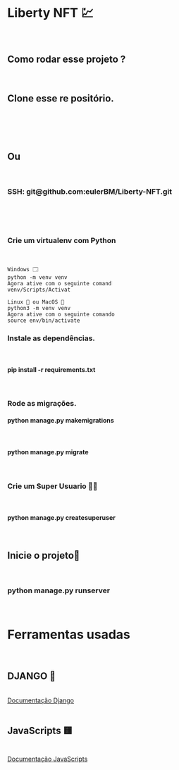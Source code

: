<h1>Liberty NFT 💹</h1><br>

<h2> Como rodar esse projeto ? </h2><br>

<h2>Clone esse re positório.</h2><br>

<h3 HTTPS: https://github.com/eulerBM/Liberty-NFT.git</h3><br>
<h2>Ou</h2><br>
<h3> SSH: git@github.com:eulerBM/Liberty-NFT.git</h3><br><br><br>

<h3>Crie um virtualenv com Python</h3><br>
  
    Windows 🗔
    python -m venv venv
    Agora ative com o seguinte comand
    venv/Scripts/Activat

    Linux 🐧 ou MacOS 🍎
    python3 -m venv venv 
    Agora ative com o seguinte comando
    source env/bin/activate
    
<h3>Instale as dependências.</h3><br>
    <h4>pip install -r requirements.txt</h4><br>
    
<h3>Rode as migrações.</h3>
    <h4>python manage.py makemigrations</h4><br>
    <h4>python manage.py migrate</h4><br>

<h3> Crie um Super Usuario 🦸‍♂️</h3><br>
<h4>python manage.py createsuperuser</h4><br>

<h2> Inicie o projeto🙂 </h2><br>
<h3>python manage.py runserver</h3><br>


<h1> Ferramentas usadas</h1><br>
<h2>DJANGO 🐍</h2><br>
<a href="https://www.djangoproject.com/">Documentação Django</a><br><br>

 <h2>JavaScripts 🟨</h2><br>
 <a href="https://www.javascript.com/">Documentação JavaScripts</a><br><br>
 



